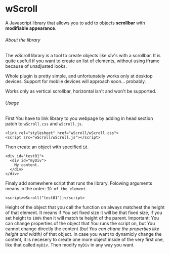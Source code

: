 # wScroll
A Javascript library that allows you to add to objects **scrollbar** with **modifiable appearance**.

###### About the library
The wScroll library is a tool to create objects like *div*'s with a scrollbar. It is quite usefull if you want to create an list of elements, without using iframe because of unadjusted looks.

Whole plugin is pretty simple, and unfortunately works only at desktop devices. 
Support for mobile devices will approach soon... probably.

Works only as vertical scrollbar, horizontal isn't and won't be supported.

###### Usage
First You have to link library to you webpage by adding in head section patch to `wScroll.css` and `wScroll.js`.
```
<link rel="stylesheet" href="wScroll/wScroll.css">
<script src="wScroll/wScroll.js"></script>
```
Then create an object with specified `id`.
```
<div id="test01">
  <div id="myDiv">
    My content. 
  </div>
</div>
```
Finaly add somewhere script that runs the library. Folowing arguments means in the order: `ID_of_the_element`.
```
<script>wScroll("test01");</script>
```
Height of the object that you call the function on always matchest the height of that element. It means if You set fixed size it will be that fixed size, if you set height to `100%` then it will match te height of the parent.
Important: You can change properties of the object that You runs the script on, but You cannot change directly the content *(but You can chane the properties like height and width)* of that object. In case you want to dynamicly change the content, it is necesery to create one more object inside of the very first one, like that called `myDiv`. Then modify `myDiv` in any way you want.

